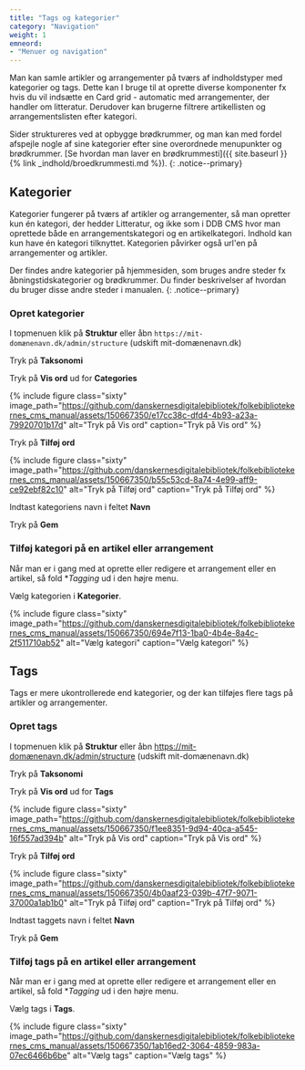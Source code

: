 ```yaml
---
title: "Tags og kategorier"
category: "Navigation"
weight: 1
emneord:
- "Menuer og navigation"
---
```


Man kan samle artikler og arrangementer på tværs af indholdstyper med kategorier og tags. Dette kan I bruge til at oprette diverse komponenter fx hvis du vil indsætte en Card grid - automatic med arrangementer, der handler om litteratur. Derudover kan brugerne filtrere artikellisten og arrangementslisten efter kategori. 

Sider struktureres ved at opbygge brødkrummer, og man kan med fordel afspejle nogle af sine kategorier efter sine overordnede menupunkter og brødkrummer. [Se hvordan man laver en brødkrummesti]({{ site.baseurl }}{% link _indhold/broedkrummesti.md %}).
{: .notice--primary}

## Kategorier
Kategorier fungerer på tværs af artikler og arrangementer, så man opretter kun én kategori, der hedder Litteratur,  og ikke som i DDB CMS hvor man oprettede både en arrangementskategori og en artikelkategori. Indhold kan kun have én kategori tilknyttet. Kategorien påvirker også url'en på arrangementer og artikler.

Der findes andre kategorier på hjemmesiden, som bruges andre steder fx åbningstidskategorier og brødkrummer. Du finder beskrivelser af hvordan du bruger disse andre steder i manualen.
{: .notice--primary}

### Opret kategorier 
I topmenuen klik på **Struktur** eller åbn `https://mit-domænenavn.dk/admin/structure` (udskift mit-domænenavn.dk)

Tryk på **Taksonomi**

Tryk på **Vis ord** ud for **Categories**

{% include figure class="sixty" image_path="https://github.com/danskernesdigitalebibliotek/folkebibliotekernes_cms_manual/assets/150667350/e17cc38c-dfd4-4b93-a23a-79920701b17d" alt="Tryk på Vis ord" caption="Tryk på Vis ord" %}

Tryk på **Tilføj ord**

{% include figure class="sixty" image_path="https://github.com/danskernesdigitalebibliotek/folkebibliotekernes_cms_manual/assets/150667350/b55c53cd-8a74-4e99-aff9-ce92ebf82c10" alt="Tryk på Tilføj ord" caption="Tryk på Tilføj ord" %}

Indtast kategoriens navn i feltet **Navn**

Tryk på **Gem**

### Tilføj kategori på en artikel eller arrangement
Når man er i gang med at oprette eller redigere et arrangement eller en artikel, så fold **Tagging* ud i den højre menu.

Vælg kategorien i **Kategorier**.

{% include figure class="sixty" image_path="https://github.com/danskernesdigitalebibliotek/folkebibliotekernes_cms_manual/assets/150667350/694e7f13-1ba0-4b4e-8a4c-2f511710ab52" alt="Vælg kategori" caption="Vælg kategori" %}

## Tags
Tags er mere ukontrollerede end kategorier, og der kan tilføjes flere tags på artikler og arrangementer.

### Opret tags
I topmenuen klik på **Struktur** eller åbn https://mit-domænenavn.dk/admin/structure (udskift mit-domænenavn.dk)

Tryk på **Taksonomi**

Tryk på **Vis ord** ud for **Tags**

{% include figure class="sixty" image_path="https://github.com/danskernesdigitalebibliotek/folkebibliotekernes_cms_manual/assets/150667350/f1ee8351-9d94-40ca-a545-16f557ad394b" alt="Tryk på Vis ord" caption="Tryk på Vis ord" %}

Tryk på **Tilføj ord**

{% include figure class="sixty" image_path="https://github.com/danskernesdigitalebibliotek/folkebibliotekernes_cms_manual/assets/150667350/4b0aaf23-039b-47f7-9071-37000a1ab1b0" alt="Tryk på Tilføj ord" caption="Tryk på Tilføj ord" %}

Indtast taggets navn i feltet **Navn**

Tryk på **Gem**

### Tilføj tags på en artikel eller arrangement
Når man er i gang med at oprette eller redigere et arrangement eller en artikel, så fold **Tagging* ud i den højre menu.

Vælg tags i **Tags**.

{% include figure class="sixty" image_path="https://github.com/danskernesdigitalebibliotek/folkebibliotekernes_cms_manual/assets/150667350/1ab16ed2-3064-4859-983a-07ec6466b6be" alt="Vælg tags" caption="Vælg tags" %}
